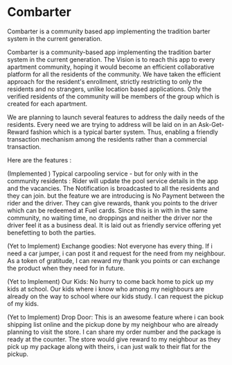 # Combarter

Combarter is a community based app implementing the tradition barter system in the current generation.

Combarter is a community-based app implementing the tradition barter system in the current generation. The Vision is to reach this app to every apartment community, hoping it would become an efficient collaborative platform for all the residents of the community. We have taken the efficient approach for the resident's enrollment, strictly restricting to only the residents and no strangers, unlike location based applications. Only the verified residents of the community will be members of the group which is created for each apartment.

We are planning to launch several features to address the daily needs of the residents. Every need we are trying to address will be laid on in an Ask-Get-Reward fashion which is a typical barter system. Thus, enabling a friendly transaction mechanism among the residents rather than a commercial transaction.

Here are the features :

(Implemented ) Typical carpooling service - but for only with in the community residents : Rider will update the pool service details in the app and the vacancies. The Notification is broadcasted to all the residents and they can join. but the feature we are introducing is No Payment between the rider and the driver. They can give rewards, thank you points to the driver which can be redeemed at Fuel cards. Since this is in with in the same community, no waiting time, no droppings and neither the driver nor the driver feel it as a business deal. It is laid out as friendly service offering yet benefetting to both the parties.

(Yet to Implement) Exchange goodies: Not everyone has every thing. If i need a car jumper, i can post it and request for the need from my neighbour. As a token of gratitude, I can reward my thank you points or can exchange the product when they need for in future.

(Yet to Implement) Our Kids: No hurry to come back home to pick up my kids at school. Our kids where i know who among my neighbours are already on the way to school where our kids study. I can request the pickup of my kids.

(Yet to Implement) Drop Door: This is an awesome feature where i can book shipping list online and the pickup done by my neighbour who are already planning to visit the store. I can share my order number and the package is ready at the counter. The store would give reward to my neighbour as they pick up my package along with theirs, i can just walk to their flat for the pickup.
